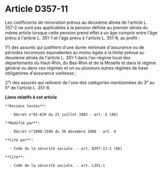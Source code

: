 # Article D357-11

Les coefficients de minoration prévus au deuxième alinéa de l'article L. 357-2 ne sont pas applicables à la pension définie
au premier alinéa du même article lorsque cette pension prend effet à un âge compris entre l'âge prévu à l'article L. 351-1
et l'âge prévu à l'article L. 351-8, au profit : 

1°) des assurés qui justifient d'une durée minimale d'assurance ou de périodes reconnues équivalentes au moins égale à la
limite prévue au deuxième alinéa de l'article L. 351-1 dans l'ex-régime local des départements du Haut-Rhin, du Bas-Rhin et
de la Moselle et dans le régime général ou dans ces régimes et un ou plusieurs autres régimes de base obligatoires
d'assurance vieillesse ; 

2°) des assurés qui relèvent de l'une des catégories mentionnées du 3° au 5° de l'article L. 351-8.

**Liens relatifs à cet article**

	**Anciens textes**:

	  - Décret n°82-629 du 21 juillet 1982 - art. 2 (Ab)

	**Modifié par**:

	  - Décret n°2008-1509 du 30 décembre 2008 - art. 4

	**Cité par**:

	  - Code de la sécurité sociale. - art. D357-11-1 (Ab)

	**Cite**:

	  - Code de la sécurité sociale. - art. L351-1
